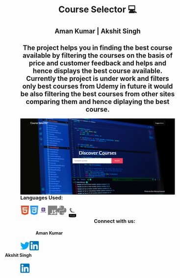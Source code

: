 <h1 align="center">Course Selector 💻</h1>
<h2 align="center">Aman Kumar | Akshit Singh</h2>
<h2 align="center">The project helps you in finding the best course available by filtering the courses on the basis of price and customer feedback and helps and hence displays the best course available.
  <br>
Currently the project is under work and filters only best courses from Udemy in future it would be also filtering the best courses from other sites comparing them and hence diplaying the best course.</h2>

  <img align="left" alt="image" src="https://github.com/amankumar11/Course-Selector/blob/main/Media/csdemo.PNG" width="700"> 
  
<h3>Languages Used: </h3>

<img align="left" title="HTML5" alt="HTML5" width="30px" src="./Media/html5_coloured.png" />
<img align="left" title="CSS3" alt="CSS3" width="30px" src="./Media/css3_coloured.png" />
<img align="left" title="Bootstrap" alt="Bootstrap" width="30px" src="./Media/1_KFVNFU1iQXOY_cmwYkZCYw.png" />
<img align="left" title="Javascript" alt="Javascript" width="30px" src="./Media/javascript.svg" />
<img align="left" title="Python" alt="Python" height="30px" src="./Media/python.svg" />
<img align="left" title="Flask" alt="Flask" width="40px" src="./Media/flask.png" />
 <br>
<h3 style="left: 50px; position:relative;">Connect with us:</h3>
<h4 style="left: 50px; position:relative;">Aman Kumar</h4>
<a href="https://twitter.com/aman_kumar11"><img align="left" title="Twitter - Aman Kumar" alt="Twitter" height="30px" src="./Media/twitter_coloured.png" /></a>
<a href="https://www.linkedin.com/in/amankumarrr/"><img align="left" title="LinkedIn - Aman Kumar" alt="LinkedIn" height="30px" src="./Media/linkedin_coloured.png" /></a>
<br>
<h4 style="right: 50px; position:relative;">Akshit Singh</h4>
<a href="https://www.linkedin.com/in/akshit-singh-865350137/"><img align="left" title="LinkedIn - Akshit Singh" alt="LinkedIn" height="30px" src="./Media/linkedin_coloured.png" /></a>


